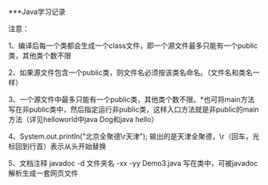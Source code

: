 ***Java学习记录

注意：

1、编译后每一个类都会生成一个class文件，即一个源文件最多只能有一个public类，其他类个数不限

2、如果源文件包含一个public类，则文件名必须按该类名命名。（文件名和类名一样）

3、一个源文件中最多只能有一个public类，其他类个数不限。*也可将main方法写在非public类中，然后指定运行非public类，这样入口方法就是非public的main方法（详见helloworld中java Dog和java hello）

4、System.out.println("北京全聚德\r天津"); 输出的是天津全聚德，\r（回车，光标回到行首）表示从头开始替换

5、文档注释 javadoc -d 文件夹名 -xx -yy Demo3.java 写在类中，可被javadoc解析生成一套网页文件
